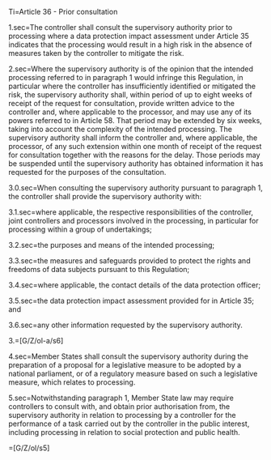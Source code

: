 Ti=Article 36 - Prior consultation

1.sec=The controller shall consult the supervisory authority prior to processing where a data protection impact assessment under Article 35 indicates that the processing would result in a high risk in the absence of measures taken by the controller to mitigate the risk.

2.sec=Where the supervisory authority is of the opinion that the intended processing referred to in paragraph 1 would infringe this Regulation, in particular where the controller has insufficiently identified or mitigated the risk, the supervisory authority shall, within period of up to eight weeks of receipt of the request for consultation, provide written advice to the controller and, where applicable to the processor, and may use any of its powers referred to in Article 58. That period may be extended by six weeks, taking into account the complexity of the intended processing. The supervisory authority shall inform the controller and, where applicable, the processor, of any such extension within one month of receipt of the request for consultation together with the reasons for the delay. Those periods may be suspended until the supervisory authority has obtained information it has requested for the purposes of the consultation.

3.0.sec=When consulting the supervisory authority pursuant to paragraph 1, the controller shall provide the supervisory authority with:

3.1.sec=where applicable, the respective responsibilities of the controller, joint controllers and processors involved in the processing, in particular for processing within a group of undertakings;

3.2.sec=the purposes and means of the intended processing;

3.3.sec=the measures and safeguards provided to protect the rights and freedoms of data subjects pursuant to this Regulation;

3.4.sec=where applicable, the contact details of the data protection officer;

3.5.sec=the data protection impact assessment provided for in Article 35; and

3.6.sec=any other information requested by the supervisory authority.

3.=[G/Z/ol-a/s6]

4.sec=Member States shall consult the supervisory authority during the preparation of a proposal for a legislative measure to be adopted by a national parliament, or of a regulatory measure based on such a legislative measure, which relates to processing.

5.sec=Notwithstanding paragraph 1, Member State law may require controllers to consult with, and obtain prior authorisation from, the supervisory authority in relation to processing by a controller for the performance of a task carried out by the controller in the public interest, including processing in relation to social protection and public health.

=[G/Z/ol/s5]
